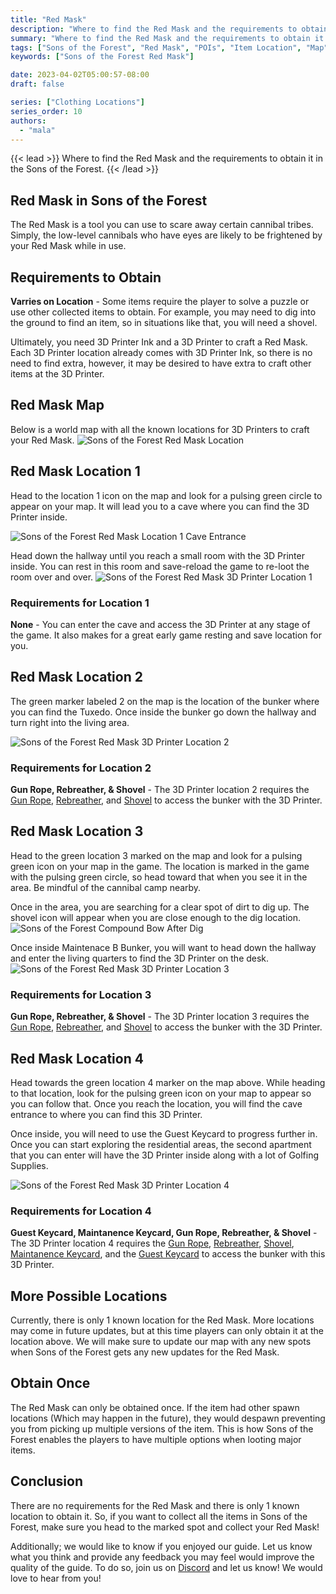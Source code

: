 ```yaml
---
title: "Red Mask"
description: "Where to find the Red Mask and the requirements to obtain it in the Sons of the Forest."
summary: "Where to find the Red Mask and the requirements to obtain it. Click here to learn more about it!"
tags: ["Sons of the Forest", "Red Mask", "POIs", "Item Location", "Map"]
keywords: ["Sons of the Forest Red Mask"]

date: 2023-04-02T05:00:57-08:00
draft: false

series: ["Clothing Locations"]
series_order: 10
authors:
  - "mala"
---
```


{{< lead >}}
Where to find the Red Mask and the requirements to obtain it in the Sons of the Forest.
{{< /lead >}}

## Red Mask in Sons of the Forest
The Red Mask is a tool you can use to scare away certain cannibal tribes. Simply, the low-level cannibals who have eyes are likely to be frightened by your Red Mask while in use. 

## Requirements to Obtain
**Varries on Location** - Some items require the player to solve a puzzle or use other collected items to obtain. For example, you may need to dig into the ground to find an item, so in situations like that, you will need a shovel. 

Ultimately, you need 3D Printer Ink and a 3D Printer to craft a Red Mask. Each 3D Printer location already comes with 3D Printer Ink, so there is no need to find extra, however, it may be desired to have extra to craft other items at the 3D Printer.

## Red Mask Map
Below is a world map with all the known locations for 3D Printers to craft your Red Mask.
![Sons of the Forest Red Mask Location](img/map.webp)

## Red Mask Location 1
Head to the location 1 icon on the map and look for a pulsing green circle to appear on your map. It will lead you to a cave where you can find the 3D Printer inside. 

![Sons of the Forest Red Mask Location 1 Cave Entrance](img/cave_entrance.webp)

Head down the hallway until you reach a small room with the 3D Printer inside. You can rest in this room and save-reload the game to re-loot the room over and over.
![Sons of the Forest Red Mask 3D Printer Location 1](featured.webp)

### Requirements for Location 1
**None** - You can enter the cave and access the 3D Printer at any stage of the game. It also makes for a great early game resting and save location for you.

## Red Mask Location 2
The green marker labeled 2 on the map is the location of the bunker where you can find the Tuxedo. Once inside the bunker go down the hallway and turn right into the living area.

![Sons of the Forest Red Mask 3D Printer Location 2](img/location2.webp)

### Requirements for Location 2
**Gun Rope, Rebreather, & Shovel** - The 3D Printer location 2 requires the [Gun Rope](/sons-of-the-forest/guides/rope-gun/), [Rebreather](/sons-of-the-forest/guides/rebreather/), and [Shovel](/sons-of-the-forest/guides/shovel/) to access the bunker with the 3D Printer.

## Red Mask Location 3
Head to the green location 3 marked on the map and look for a pulsing green icon on your map in the game. The location is marked in the game with the pulsing green circle, so head toward that when you see it in the area. Be mindful of the cannibal camp nearby.

Once in the area, you are searching for a clear spot of dirt to dig up. The shovel icon will appear when you are close enough to the dig location.
![Sons of the Forest Compound Bow After Dig](img/maintshaftb-uncovered.webp)

Once inside Maintenace B Bunker, you will want to head down the hallway and enter the living quarters to find the 3D Printer on the desk.
![Sons of the Forest Red Mask 3D Printer Location 3](img/location3.webp)

### Requirements for Location 3
**Gun Rope, Rebreather, & Shovel** - The 3D Printer location 3 requires the [Gun Rope](/sons-of-the-forest/guides/rope-gun/), [Rebreather](/sons-of-the-forest/guides/rebreather/), and [Shovel](/sons-of-the-forest/guides/shovel/) to access the bunker with the 3D Printer.

## Red Mask Location 4
Head towards the green location 4 marker on the map above. While heading to that location, look for the pulsing green icon on your map to appear so you can follow that. Once you reach the location, you will find the cave entrance to where you can find this 3D Printer.

Once inside, you will need to use the Guest Keycard to progress further in. Once you can start exploring the residential areas, the second apartment that you can enter will have the 3D Printer inside along with a lot of Golfing Supplies. 

![Sons of the Forest Red Mask 3D Printer Location 4](img/location4.webp)

### Requirements for Location 4
**Guest Keycard, Maintanence Keycard, Gun Rope, Rebreather, & Shovel** - The 3D Printer location 4 requires the [Gun Rope](/sons-of-the-forest/guides/rope-gun/), [Rebreather](/sons-of-the-forest/guides/rebreather/), [Shovel](/sons-of-the-forest/guides/shovel/), [Maintanence Keycard](/sons-of-the-forest/guides/maintanence-keycard/), and the [Guest Keycard](/sons-of-the-forest/guides/guest-keycard/) to access the bunker with this 3D Printer.

## More Possible Locations
Currently, there is only 1 known location for the Red Mask. More locations may come in future updates, but at this time players can only obtain it at the location above.
We will make sure to update our map with any new spots when Sons of the Forest gets any new updates for the Red Mask.

## Obtain Once
The Red Mask can only be obtained once. If the item had other spawn locations (Which may happen in the future), they would despawn preventing you from picking up multiple versions of the item. This is how Sons of the Forest enables the players to have multiple options when looting major items. 

## Conclusion
There are no requirements for the Red Mask and there is only 1 known location to obtain it. So, if you want to collect all the items in Sons of the Forest, make sure you head to the marked spot and collect your Red Mask!

Additionally; we would like to know if you enjoyed our guide. Let us know what you think and provide any feedback you may feel would improve the quality of the guide. To do so, join us on [Discord](https://discord.gg/ZXp93XsKnN) and let us know! We would love to hear from you! 